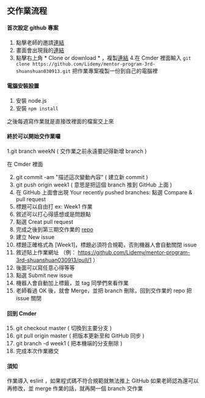 ## 交作業流程

#### 首次設定 github 專案

1. 點擊老師的邀請[連結](https://classroom.github.com/a/V4hZopA2)
2. 畫面會出現我的[連結](https://github.com/Lidemy/mentor-program-3rd-shuanshuan030913)
3. 點擊右上角 * Clone or download * ，複製[連結](https://github.com/Lidemy/mentor-program-3rd-shuanshuan030913.git)
4.在 Cmder 裡面輸入 `git clone https://github.com/Lidemy/mentor-program-3rd-shuanshuan030913.git` 把作業專案複製一份到自己的電腦裡

#### 電腦安裝設置

1. 安裝 node.js
2. 安裝 `npm install`

之後每週寫作業就是直接改裡面的檔案交上來


#### 終於可以開始交作業囉

1.git branch weekN ( 交作業之前永遠要記得新增 branch )

在 Cmder 裡面

2. git commit -am "描述這次變動內容" ( 建立新 commit )
3. git push origin week1 ( 意思是把這個 branch 推到 GitHub 上面 )
4. 在 GitHub 上面會出現 Your recently pushed branches: 點選 Compare & pull request
5. 標題可以自由打 ex: Week1 作業
6. 敘述可以打心得感想或是問題點
7. 點選 Creat pull request
8. 完成之後到第三期交作業的 [repo](https://github.com/Lidemy/homeworks-3rd)
9. 建立 New issue
10. 標題正確格式為 [Week1]，標題必須符合規範，否則機器人會自動關閉 issue
11. 敘述貼上作業網址 （例： https://github.com/Lidemy/mentor-program-3rd-shuanshuan030913/pull/1 ）
12. 後面可以寫任意心得等等
13. 點選 Submit new issue
14. 機器人會自動加上標籤，並 tag 同學們來看作業
15. 老師看過 OK 後，就會 Merge，並把 branch 刪除，回到交作業的 repo 把 issue 關閉

#### 回到 Cmder

15. git checkout master ( 切換到主要分支 )
16. git pull origin master ( 把版本更新至和 GitHub 同步 )
17. git branch -d week1 ( 把本機端的分支刪除 )
18. 完成本次作業繳交

#### 須知

作業導入 eslint ，如果程式碼不符合規範就無法推上 GitHub
如果老師認為還可以再修改，並 merge 作業的話，就再開一個 branch 交作業